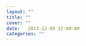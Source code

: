 ```yaml
---
layout: ""
title: ""
cover: ""
date:   2013-12-09 12:00:00
categories: ""
---
```


## 



## 

 





 
